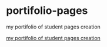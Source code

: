 # portifolio-pages
my portifolio of student pages creation

<a href="index.html">my portifolio of student pages creation</a>
